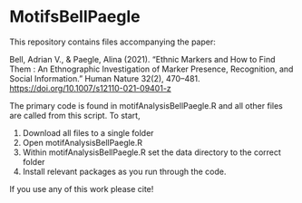 # MotifsBellPaegle
This repository contains files accompanying the paper:

Bell, Adrian V., & Paegle, Alina (2021). “Ethnic Markers and How to Find Them : An Ethnographic Investigation of Marker Presence, Recognition, and Social Information.” Human Nature 32(2), 470–481. https://doi.org/10.1007/s12110-021-09401-z

The primary code is found in motifAnalysisBellPaegle.R and all other files are called from this script. To start, 
1. Download all files to a single folder
2. Open motifAnalysisBellPaegle.R
3. Within motifAnalysisBellPaegle.R set the data directory to the correct folder
4. Install relevant packages as you run through the code.

If you use any of this work please cite!
